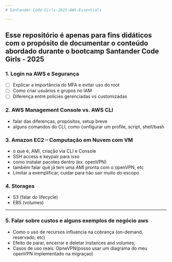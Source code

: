 ```yaml
---
# Santander-Code-Girls-2025-AWS-Essentials

---
```

## Esse repositório é apenas para fins didáticos com o propósito de documentar o conteúdo abordado durante o bootcamp Santander Code Girls - 2025

### 1. Login na AWS e Segurança
- [ ] Explicar a importância do MFA e evitar uso do root
- [ ] Como criar usuários e grupos no IAM
- [ ] Diferença entre policies gerenciadas vs customizadas

### 2. AWS Management Console vs. AWS CLI
- falar das diferenças, propósitos, setup breve
- alguns comandos do CLI, como configurar um profile, script, shell/bash

### 3. Amazon EC2 – Computação em Nuvem com VM
- o que é, AMI, criação via CLI e Console
- SSH access e keypair para isso
- como instalar pacotes dentro (ex: openVPN)
- também falar que já tem uma AMI pronta com o openVPN, etc
- Limitar a exemplificar, cuidar para não sair muito do escopo

### 4. Storages
- S3 (falar do lifecycle)
- EBS (volumes)

---
### 5. Falar sobre custos e alguns exemplos de negócio aws

- Como o uso de recursos influencia na cobrança (on-demand, reservado, etc)
- Efeito de parar, encerrar e deletar instances and volumes;
- Casos de uso reais: OpneVPN(posso usar um diagrama do meu openVPN implementado na migraçao)